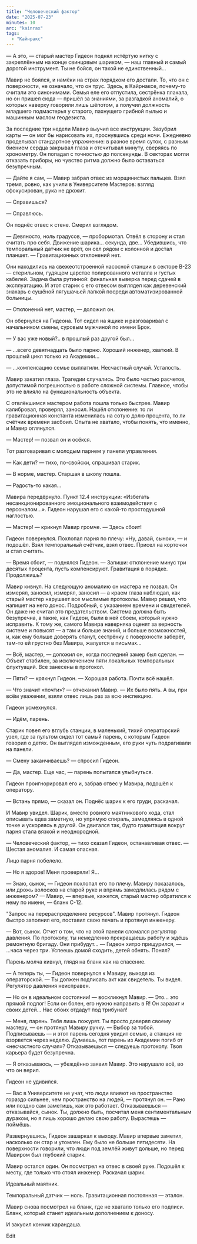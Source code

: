 ```yaml
---
title: "Человеческий фактор"
date: "2025-07-23"
minutes: 10
arc: "kainrax"
tags:
  - "Кайнракс"
---
```


 — А это, — старый мастер Гидеон поднял истёртую нитку с закреплённым на конце свинцовым шариком, — наш главный и самый дорогой инструмент. Ты не бойся, он такой не единственный…

 Мавир не боялся, и намёки на страх порядком его достали. То, что он с поверхности, не означало, что он трус. Здесь, в Кайрнаксе, почему-то считали это синонимами. Семья еле его отпустила, сестрёнка плакала, но он пришел сюда — пришёл за знаниями, за разгадкой аномалий, о которых наверху говорили лишь шёпотом, а получил должность младшего подмастерья у старого, пахнущего грибной пылью и машинным маслом геодезиста.

 За последние три недели Мавир выучил все инструкции. Зазубрил карты — он мог бы нарисовать их, проснувшись среди ночи. Ежедневно проделывал стандартное упражнение: в разное время суток, с разным биением сердца закрывал глаза и отсчитывал минуту, сверяясь по хронометру. Он попадал с точностью до полсекунды. В секторах могли отказать приборы, но чувство ритма должно было оставаться безупречным.

 — Дайте я сам, — Мавир забрал отвес из морщинистых пальцев. Взял тремя, ровно, как учили в Университете Мастеров: взгляд сфокусирован, рука не дрожит.

— Справишься?

— Справлюсь.

 Он поднёс отвес к стене. Смерил взглядом.

— Девяносто, ноль градусов, — пробормотал. Отвёл в сторону и стал считать про себя. Движение шарика… секунда, две… Убедившись, что темпоральный датчик не врёт, он сел рядом с колонной и достал планшет. — Гравитационных отклонений нет.

 Они находились на свежеотстроенной насосной станции в секторе B-23 — стерильном, гудящем царстве полированного металла и густых кабелей. Задача была рутинной: финальная выверка перед сдачей в эксплуатацию. И этот старик с его отвесом выглядел как деревенский знахарь с сушёной лягушачьей лапкой посреди автоматизированной больницы.

 — Отклонений нет, мастер, — доложил он.

Он обернулся на Гидеона. Тот сидел на ящике и разговаривал с начальником смены, суровым мужчиной по имени Брок.

— У вас уже новый?.. в прошлый раз другой был…

— ...всего девятнадцать было парню. Хороший инженер, хваткий. В прошлый цикл только из Академии...

— ...компенсацию семье выплатили. Несчастный случай. Усталость.

 Мавир закатил глаза. Трагедии случались. Это было частью расчетов, допустимой погрешностью в работе сложной системы. Главное, чтобы это не влияло на функциональность объекта.

 С отвлёкшимся мастером работа пошла только быстрее. Мавир калибровал, проверял, заносил. Нашёл отклонение: то ли гравитационная константа изменилась на сотую долю процента, то ли счётчик времени засбоил. Опыта не хватало, чтобы понять, что именно, и Мавир оглянулся.

— Мастер! — позвал он и осёкся.

 Тот разговаривал с молодым парнем у панели управления.

— Как дети? — тихо, по-свойски, спрашивал старик.

— В норме, мастер. Старшая в школу пошла.

— Радость-то какая…

 Мавира передёрнуло. Пункт 12.4 инструкции: «Избегать несанкционированного эмоционального взаимодействия с персоналом...». Гидеон нарушал его с какой-то простодушной наглостью.

 — Мастер! — крикнул Мавир громче. — Здесь сбоит!

Гидеон повернулся. Похлопал парня по плечу: «Ну, давай, сынок», — и подошёл. Взял темпоральный счётчик, взял отвес. Присел на корточки и стал считать.

— Время сбоит, — поднялся Гидеон. — Запиши: отклонение минус три десятых процента, пусть компенсируют. Гравитация в порядке. Продолжишь?

 Мавир кивнул. На следующую аномалию он мастера не позвал. Он измерял, заносил, измерял, заносил — а краем глаза наблюдал, как старый мастер нарушает все мыслимые протоколы. Мавир решил, что напишет на него донос. Подробный, с указанием времени и свидетелей. Он даже не считал это предательством. Система должна быть безупречна, а такие, как Гидеон, были в ней сбоем, который нужно исправить. К тому же, самого Мавира наверняка оценят за верность системе и повысят — а там и больше знаний, и больше возможностей, и, как ему больше доверять станут, сестрёнку с поверхности заберёт, там-то ей грустно без Мавира, жалуется в письмах…

 — Всё, мастер, — доложил он, когда последний замер был сделан. — Объект стабилен, за исключением пяти локальных темпоральных флуктуаций. Все занесены в протокол.

— Пяти? — крякнул Гидеон. — Хорошая работа. Почти всё нашёл.

— Что значит «почти»? — отчеканил Мавир. — Их было пять. А вы, при всём уважении, взяли отвес лишь раз за всю инспекцию.

Гидеон усмехнулся.

— Идём, парень.

 Старик повел его вглубь станции, в маленький, тихий операторский узел, где за пультом сидел тот самый парень, с которым Гидеон говорил о детях. Он выглядел изможденным, его руки чуть подрагивали на панели.

— Смену заканчиваешь? — спросил Гидеон.

— Да, мастер. Еще час, — парень попытался улыбнуться.

 Гидеон проигнорировал его и, забрав отвес у Мавира, подошёл к оператору.

— Встань прямо, — сказал он. Поднёс шарик к его груди, раскачал.

 И Мавир увидел. Шарик, вместо ровного маятникового хода, стал описывать едва заметную, но упрямую спираль, замедляясь в одной точке и ускоряясь в другой. Он двигался так, будто гравитация вокруг парня стала вязкой и неоднородной.

— Человеческий фактор, — тихо сказал Гидеон, останавливая отвес. — Шестая аномалия. И самая опасная.

 Лицо парня побелело.

— Но я здоров! Меня проверяли! Я…

— Знаю, сынок, — Гидеон похлопал его по плечу. Мавиру показалось, или дрожь волосков на старой руке и впрямь замедлилась рядом с инженером? — Мавир, — впервые, кажется, старый мастер обратился к нему по имени, — бланк С-12.

 "Запрос на перераспределение ресурсов". Мавир протянул. Гидеон быстро заполнил его, поставил свою печать и протянул инженеру.

— Вот, сынок. Отчет о том, что на этой панели сломался регулятор давления. По протоколу, ты немедленно прекращаешь работу и ждёшь ремонтную бригаду. Они прибудут... — Гидеон хитро прищурился, — ...часа через три. Успеешь домой сходить, детей обнять. Понял?

Парень молча кивнул, глядя на бланк как на спасение.

 — А теперь ты, — Гидеон повернулся к Мавиру, выходя из операторской. — Ты должен подписать акт как свидетель. Ты видел. Регулятор давления неисправен.

— Но он в идеальном состоянии! — воскликнул Мавир. — Это... это прямой подлог! Если он болен, его нужно направить в R! Он заразит и своих детей… Нас обоих отдадут под трибунал!

— Меня, парень. Тебя лишь пожурят. Ты просто доверял своему мастеру, — он протянул Мавиру ручку. — Выбор за тобой. Подписываешь — и этот парень сегодня увидит семью, а станция не взорвется через неделю. Думаешь, тот парень из Академии погиб от «несчастного случая»? Отказываешься — следуешь протоколу. Твоя карьера будет безупречна.

 — Я отказываюсь, — убеждённо заявил Мавир. Это нарушало всё, во что он верил.

Гидеон не удивился.

— Вас в Университете не учат, что люди влияют на пространство гораздо сильнее, чем пространство на людей, — протянул он. — Рано или поздно сам заметишь, как это работает. Отказываешься — отказывайся, сынок. Ты, должно быть, посчитал меня сентиментальным дураком, но я лишь хорошо делаю свою работу. Вырастешь — поймёшь.

 Развернувшись, Гидеон зашаркал к выходу. Мавир впервые заметил, насколько он стар и утомлен. Ему было не больше пятидесяти. На поверхности говорили, что люди под землёй живут дольше, но перед Мавиром был глубокий старик.

 Мавир остался один. Он посмотрел на отвес в своей руке. Подошёл к месту, где только что стоял инженер. Раскачал шарик.

Идеальный маятник.

Темпоральный датчик — ноль. Гравитационная постоянная — эталон.

 Мавир снова посмотрел на бланк, где не хватало только его подписи. Бланк, который станет идеальным дополнением к доносу.

 И закусил кончик карандаша.




Edit
